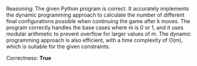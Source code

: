 Reasoning: 
The given Python program is correct. It accurately implements the dynamic programming approach to calculate the number of different final configurations possible when continuing the game after k moves. The program correctly handles the base cases where m is 0 or 1, and it uses modular arithmetic to prevent overflow for larger values of m. The dynamic programming approach is also efficient, with a time complexity of O(m), which is suitable for the given constraints.

Correctness: **True**
